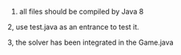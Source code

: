 1. all files should be compiled by Java 8

2, use test.java as an entrance to test it.

3, the solver has been integrated in the Game.java

